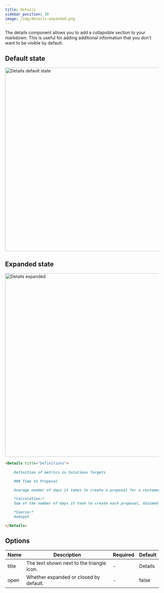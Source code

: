 ```yaml
---
title: Details
sidebar_position: 30
image: /img/details-expanded.png
---
```


The details component allows you to add a collapsible section to your markdown. This is useful for adding additional information that you don't want to be visible by default.

## Default state

<img src="/img/details.png" alt="Details default state" width="600"/>

## Expanded state

<img src="/img/details-expanded.png" alt="Details expanded" width="600"/>


```markdown
<Details title="Definitions">
    
    Definition of metrics in Solutions Targets

    ### Time to Proposal

    Average number of days it takes to create a proposal for a customer

    *Calculation:*
    Sum of the number of days it took to create each proposal, divided by the number of proposals created

    *Source:*
    Hubspot

</Details>
```

## Options

| Name   | Description                                                | Required | Default  |
|--------|------------------------------------------------------------|----------|----------|
| title  | The text shown next to the triangle icon.                  | -       | Details  |
| open   | Whether expanded or closed by default.                     | -       | false    |


